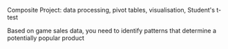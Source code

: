 Composite Project: data processing, pivot tables, visualisation, Student's t-test

Based on game sales data, you need to identify patterns that determine a potentially popular product